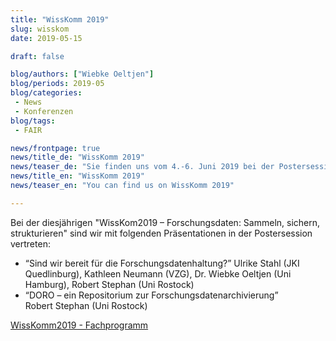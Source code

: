 ```yaml
---
title: "WissKomm 2019"
slug: wisskom
date: 2019-05-15

draft: false

blog/authors: ["Wiebke Oeltjen"]
blog/periods: 2019-05
blog/categories:
 - News
 - Konferenzen
blog/tags:
 - FAIR

news/frontpage: true
news/title_de: "WissKomm 2019"
news/teaser_de: "Sie finden uns vom 4.-6. Juni 2019 bei der Postersession der WissKomm 2019. Wir freuen uns auf Ihren Besuch!"
news/title_en: "WissKomm 2019"
news/teaser_en: "You can find us on WissKomm 2019"

---
```


Bei der diesjährigen "WissKom2019 – Forschungsdaten: Sammeln, sichern, strukturieren" sind wir mit folgenden Präsentationen in der Postersession vertreten:

 * &ldquo;Sind wir bereit für die Forschungsdatenhaltung?&rdquo;
   Ulrike Stahl (JKI Quedlinburg), Kathleen Neumann (VZG), Dr. Wiebke Oeltjen (Uni Hamburg), Robert Stephan (Uni Rostock)
 * &ldquo;DORO – ein Repositorium zur Forschungsdatenarchivierung&rdquo;  
   Robert Stephan (Uni Rostock)
<!--more-->
[WissKomm2019 - Fachprogramm](https://www.fz-juelich.de/zb/DE/UeberUns/Tagungen/wisskom2019/fachprogramm/wisskom2019_fachprogramm_node.html)
